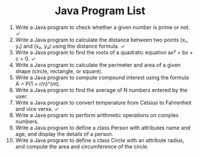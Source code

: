 <h1 align="center"> Java Program List </h1>

1. Write a Java program to check whether a given number is prime or not. ✓
2. Write a Java program to calculate the distance between two points (x₁, y₁) and (x₂, y₂) using the distance formula. ✓
3. Write a Java program to find the roots of a quadratic equation ax² + bx + c = 0. ✓
4. Write a Java program to calculate the perimeter and area of a given shape (circle, rectangle, or square).
5. Write a Java program to compute compound interest using the formula A = P(1 + r/n)^(nt).
6. Write a Java program to find the average of N numbers entered by the user.
7. Write a Java program to convert temperature from Celsius to Fahrenheit and vice versa. ✓
8. Write a Java program to perform arithmetic operations on complex numbers.
9. Write a Java program to define a class Person with attributes name and age, and display the details of a person.
10. Write a Java program to define a class Circle with an attribute radius, and compute the area and circumference of the circle.
